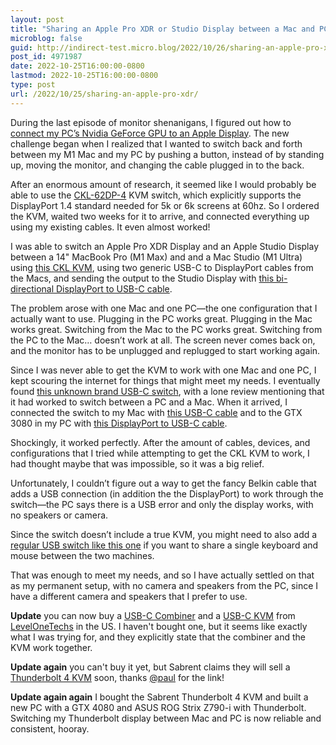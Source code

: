 ```yaml
---
layout: post
title: "Sharing an Apple Pro XDR or Studio Display between a Mac and PC"
microblog: false
guid: http://indirect-test.micro.blog/2022/10/26/sharing-an-apple-pro-xdr/
post_id: 4971987
date: 2022-10-25T16:00:00-0800
lastmod: 2022-10-25T16:00:00-0800
type: post
url: /2022/10/25/sharing-an-apple-pro-xdr/
---
```


During the last episode of monitor shenanigans, I figured out how to [connect my PC’s Nvidia GeForce GPU to an Apple Display](/2022/10/24/apple-studio-display-from-a-pc-without-thunderbolt). The new challenge began when I realized that I wanted to switch back and forth between my M1 Mac and my PC by pushing a button, instead of by standing up, moving the monitor, and changing the cable plugged in to the back.

After an enormous amount of research, it seemed like I would probably be able to use the [CKL-62DP-4](https://cklkvm.com/products/ckl-2-port-usb-3-0-kvm-switch-displayport-1-4-8k-30hz-for-2-computers-1-monitor-pc-screen-keyboard-mouse-peripheral-audio-sharing-selector-box-with-all-cables-62dp-4) KVM switch, which explicitly supports the DisplayPort 1.4 standard needed for 5k or 6k screens at 60hz. So I ordered the KVM, waited two weeks for it to arrive, and connected everything up using my existing cables. It even almost worked!

I was able to switch an Apple Pro XDR Display and an Apple Studio Display between a 14" MacBook Pro (M1 Max) and and a Mac Studio (M1 Ultra) using [this CKL KVM](https://cklkvm.com/products/ckl-2-port-usb-3-0-kvm-switch-displayport-1-4-8k-30hz-for-2-computers-1-monitor-pc-screen-keyboard-mouse-peripheral-audio-sharing-selector-box-with-all-cables-62dp-4), using two generic USB-C to DisplayPort cables from the Macs, and sending the output to the Studio Display with [this bi-directional DisplayPort to USB-C cable](https://rads.stackoverflow.com/amzn/click/com/B08BY78C42).

The problem arose with one Mac and one PC—the one configuration that I actually want to use. Plugging in the PC works great. Plugging in the Mac works great. Switching from the Mac to the PC works great. Switching from the PC to the Mac… doesn’t work at all. The screen never comes back on, and the monitor has to be unplugged and replugged to start working again.

Since I was never able to get the KVM to work with one Mac and one PC, I kept scouring the internet for things that might meet my needs. I eventually found [this unknown brand USB-C switch](https://rads.stackoverflow.com/amzn/click/com/B092VHC166), with a lone review mentioning that it had worked to switch between a PC and a Mac. When it arrived, I connected the switch to my Mac with [this USB-C cable](https://rads.stackoverflow.com/amzn/click/com/B07X31FG6Z) and to the GTX 3080 in my PC with [this DisplayPort to USB-C cable](https://rads.stackoverflow.com/amzn/click/com/B07R1NBCXK).

Shockingly, it worked perfectly. After the amount of cables, devices, and configurations that I tried while attempting to get the CKL KVM to work, I had thought maybe that was impossible, so it was a big relief.

Unfortunately, I couldn’t figure out a way to get the fancy Belkin cable that adds a USB connection (in addition the the DisplayPort) to work through the switch—the PC says there is a USB error and only the display works, with no speakers or camera.

Since the switch doesn’t include a true KVM, you might need to also add a [regular USB switch like this one]([https://www.amazon.com/UGREEN-Selector-Computers-Peripheral-One-Button/dp/B01MXXQKGM]) if you want to share a single keyboard and mouse between the two machines.

That was enough to meet my needs, and so I have actually settled on that as my permanent setup, with no camera and speakers from the PC, since I have a different camera and speakers that I prefer to use.

**Update** you can now buy a [USB-C Combiner](https://www.store.level1techs.com/products/p/dp-repeater-hdmi-splitter-6sha9-yznx5-zm58w) and a [USB-C KVM](https://store.level1techs.com/products/kvm-switch-usbc-model) from [LevelOneTechs](https://level1techs.com) in the US. I haven't bought one, but it seems like exactly what I was trying for, and they explicitly state that the combiner and the KVM work together.

**Update again** you can't buy it yet, but Sabrent claims they will sell a [Thunderbolt 4 KVM](https://sabrent.com/products/sb-tb4k) soon, thanks [@paul](https://tapbots.social/@paul/110403339218941998) for the link!

**Update again again** I bought the Sabrent Thunderbolt 4 KVM and built a new PC with a GTX 4080 and ASUS ROG Strix Z790-i with Thunderbolt. Switching my Thunderbolt display between Mac and PC is now reliable and consistent, hooray.
